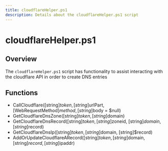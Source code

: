```yaml
---
title: cloudflareHelper.ps1
description: Details about the cloudflareHelper.ps1 script
---
```


# cloudflareHelper.ps1

## Overview

The `cloudflareHelper.ps1` script has functionality to assist interacting with the cloudflare API in order to create DNS entries

## Functions

* CallCloudflare([string]$token, [string]$urlPart, [WebRequestMethod]$method, [string]$body = $null)
* GetCloudflareDnsZone([string]$token, [string]$domain)
* GetCloudflareDnsRecord([string]$token, [string]$zoneid, [string]$domain, [string]$record)
* GetCloudflareDnsIp([string]$token, [string]$domain, [string]$record)
* AddOrUpdateCloudflareARecord([string]$token, [string]$domain, [string]$record, [string]$ipaddr)